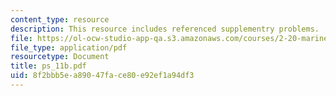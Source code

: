 ```yaml
---
content_type: resource
description: This resource includes referenced supplementry problems.
file: https://ol-ocw-studio-app-qa.s3.amazonaws.com/courses/2-20-marine-hydrodynamics-13-021-spring-2005/8f2bbb5ea89047face80e92ef1a94df3_ps_11b.pdf
file_type: application/pdf
resourcetype: Document
title: ps_11b.pdf
uid: 8f2bbb5e-a890-47fa-ce80-e92ef1a94df3
---
```

